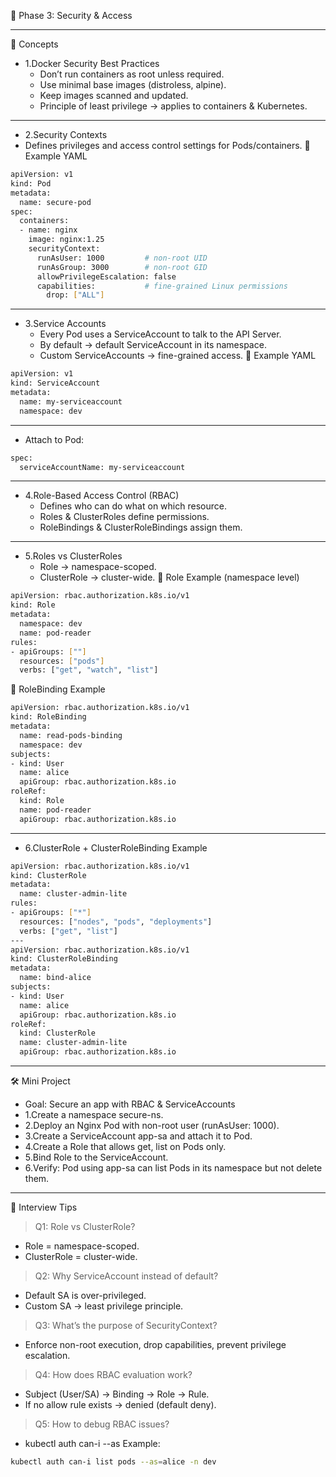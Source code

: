 🔐 Phase 3: Security & Access

---

📘 Concepts

- 1.Docker Security Best Practices
  - Don’t run containers as root unless required.
  - Use minimal base images (distroless, alpine).
  - Keep images scanned and updated.
  - Principle of least privilege → applies to containers & Kubernetes.

---

- 2.Security Contexts
- Defines privileges and access control settings for Pods/containers.
🔹 Example YAML
```bash
apiVersion: v1
kind: Pod
metadata:
  name: secure-pod
spec:
  containers:
  - name: nginx
    image: nginx:1.25
    securityContext:
      runAsUser: 1000         # non-root UID
      runAsGroup: 3000        # non-root GID
      allowPrivilegeEscalation: false
      capabilities:           # fine-grained Linux permissions
        drop: ["ALL"]
```

---

- 3.Service Accounts
  - Every Pod uses a ServiceAccount to talk to the API Server.
  - By default → default ServiceAccount in its namespace.
  - Custom ServiceAccounts → fine-grained access.
🔹 Example YAML
```bash
apiVersion: v1
kind: ServiceAccount
metadata:
  name: my-serviceaccount
  namespace: dev
```

---

- Attach to Pod:
```bash
spec:
  serviceAccountName: my-serviceaccount
```

---

- 4.Role-Based Access Control (RBAC)
  - Defines who can do what on which resource.
  - Roles & ClusterRoles define permissions.
  - RoleBindings & ClusterRoleBindings assign them.

---

- 5.Roles vs ClusterRoles
  - Role → namespace-scoped.
  - ClusterRole → cluster-wide.
🔹 Role Example (namespace level)
```bash
apiVersion: rbac.authorization.k8s.io/v1
kind: Role
metadata:
  namespace: dev
  name: pod-reader
rules:
- apiGroups: [""]
  resources: ["pods"]
  verbs: ["get", "watch", "list"]
```

🔹 RoleBinding Example
```bash
apiVersion: rbac.authorization.k8s.io/v1
kind: RoleBinding
metadata:
  name: read-pods-binding
  namespace: dev
subjects:
- kind: User
  name: alice
  apiGroup: rbac.authorization.k8s.io
roleRef:
  kind: Role
  name: pod-reader
  apiGroup: rbac.authorization.k8s.io
```

---

- 6.ClusterRole + ClusterRoleBinding Example
```bash
apiVersion: rbac.authorization.k8s.io/v1
kind: ClusterRole
metadata:
  name: cluster-admin-lite
rules:
- apiGroups: ["*"]
  resources: ["nodes", "pods", "deployments"]
  verbs: ["get", "list"]
---
apiVersion: rbac.authorization.k8s.io/v1
kind: ClusterRoleBinding
metadata:
  name: bind-alice
subjects:
- kind: User
  name: alice
  apiGroup: rbac.authorization.k8s.io
roleRef:
  kind: ClusterRole
  name: cluster-admin-lite
  apiGroup: rbac.authorization.k8s.io
```

---

🛠️ Mini Project
- Goal: Secure an app with RBAC & ServiceAccounts
- 1.Create a namespace secure-ns.
- 2.Deploy an Nginx Pod with non-root user (runAsUser: 1000).
- 3.Create a ServiceAccount app-sa and attach it to Pod.
- 4.Create a Role that allows get, list on Pods only.
- 5.Bind Role to the ServiceAccount.
- 6.Verify: Pod using app-sa can list Pods in its namespace but not delete them.

---

🧠 Interview Tips

> Q1: Role vs ClusterRole?
- Role = namespace-scoped.
- ClusterRole = cluster-wide.

> Q2: Why ServiceAccount instead of default?
- Default SA is over-privileged.
- Custom SA → least privilege principle.

> Q3: What’s the purpose of SecurityContext?
- Enforce non-root execution, drop capabilities, prevent privilege escalation.

> Q4: How does RBAC evaluation work?
- Subject (User/SA) → Binding → Role → Rule.
- If no allow rule exists → denied (default deny).

> Q5: How to debug RBAC issues?
- kubectl auth can-i <verb> <resource> --as <user>
Example:
```bash
kubectl auth can-i list pods --as=alice -n dev
```